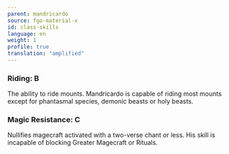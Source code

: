 ```yaml
---
parent: mandricardo
source: fgo-material-x
id: class-skills
language: en
weight: 1
profile: true
translation: "amplified"
---
```


### Riding: B

The ability to ride mounts. Mandricardo is capable of riding most mounts except for phantasmal species, demonic beasts or holy beasts.

### Magic Resistance: C

Nullifies magecraft activated with a two-verse chant or less. His skill is incapable of blocking Greater Magecraft or Rituals.
